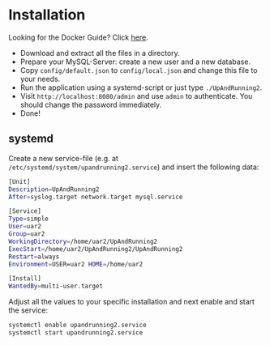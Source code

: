 # Installation
Looking for the Docker Guide? Click [here](docker.md).

* Download and extract all the files in a directory.
* Prepare your MySQL-Server: create a new user and a new database.
* Copy `config/default.json` to `config/local.json` and change this file to your needs.
* Run the application using a systemd-script or just type `./UpAndRunning2`.
* Visit `http://localhost:8080/admin` and use `admin` to authenticate. You should change the password immediately.
* Done!

## systemd
Create a new service-file (e.g. at `/etc/systemd/system/upandrunning2.service`) and insert the following data:

```bash
[Unit]
Description=UpAndRunning2
After=syslog.target network.target mysql.service

[Service]
Type=simple
User=uar2
Group=uar2
WorkingDirectory=/home/uar2/UpAndRunning2
ExecStart=/home/uar2/UpAndRunning2/UpAndRunning2
Restart=always
Environment=USER=uar2 HOME=/home/uar2

[Install]
WantedBy=multi-user.target
```

Adjust all the values to your specific installation and next enable and start the service:
```bash
systemctl enable upandrunning2.service
systemctl start upandrunning2.service
```
